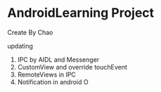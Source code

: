# AndroidLearning Project
Create By Chao

updating

1. IPC by AIDL and Messenger
2. CustomView and override touchEvent
3. RemoteViews in IPC
4. Notification in android O